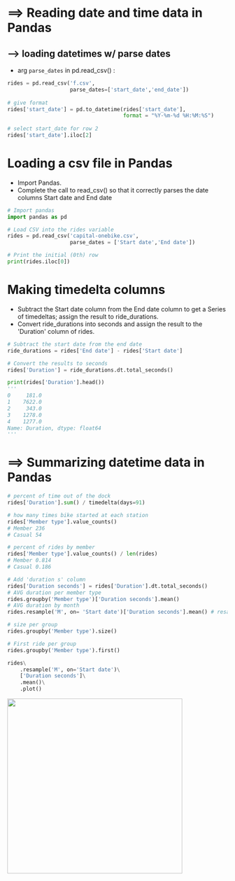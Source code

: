 # ==> Reading date and time data in Pandas
## --> loading datetimes w/ parse dates
- arg `parse_dates` in pd.read_csv() :
```py
rides = pd.read_csv('f.csv', 
                    parse_dates=['start_date','end_date'])
            
# give format
rides['start_date'] = pd.to_datetime(rides['start_date'],
                                     format = "%Y-%m-%d %H:%M:%S")
                                     
# select start_date for row 2
rides['start_date'].iloc[2]
```
# Loading a csv file in Pandas
- Import Pandas.
- Complete the call to read_csv() so that it correctly parses the date columns Start date and End date
```py
# Import pandas
import pandas as pd

# Load CSV into the rides variable
rides = pd.read_csv('capital-onebike.csv', 
                    parse_dates = ['Start date','End date'])

# Print the initial (0th) row
print(rides.iloc[0])
```
# Making timedelta columns
- Subtract the Start date column from the End date column to get a Series of timedeltas; assign the result to ride_durations.
- Convert ride_durations into seconds and assign the result to the 'Duration' column of rides.
```py
# Subtract the start date from the end date
ride_durations = rides['End date'] - rides['Start date']

# Convert the results to seconds
rides['Duration'] = ride_durations.dt.total_seconds()

print(rides['Duration'].head())
'''
0     181.0
1    7622.0
2     343.0
3    1278.0
4    1277.0
Name: Duration, dtype: float64
'''
```
# ==> Summarizing datetime data in Pandas
```py
# percent of time out of the dock
rides['Duration'].sum() / timedelta(days=91)

# how many times bike started at each station
rides['Member type'].value_counts()
# Member 236
# Casual 54

# percent of rides by member
rides['Member type'].value_counts() / len(rides)
# Member 0.814
# Casual 0.186

# Add 'duration s' column
rides['Duration seconds'] = rides['Duration'].dt.total_seconds()
# AVG duration per member type
rides.groupby('Member type')['Duration seconds'].mean()
# AVG duration by month
rides.resample('M', on= 'Start date')['Duration seconds'].mean() # resample('M') == "%m"

# size per group
rides.groupby('Member type').size()

# First ride per group
rides.groupby('Member type').first()
```
```py
rides\
    .resample('M', on='Start date')\
    ['Duration seconds']\
    .mean()\
    .plot()
```
<img src="https://user-images.githubusercontent.com/51888893/211021090-d380a486-5ad9-4b49-8f0b-706943bb36e7.png" width=400px>
